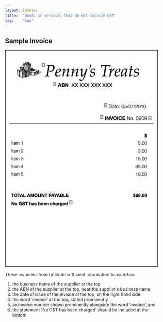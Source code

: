 ```yaml
---
layout: invoice
title:  "Goods or services that do not include GST"
tag:    "Low"
---
```


<h2>Sample Invoice</h2>
<p><img class="full-width" src="images/48360-6.gif" alt="Invoice for goods or services that do not include GST." title="Invoice for goods or services that do not include GST."></p>
<p>These invoices should include sufficient information to ascertain:</p>
<ol>
<li value="1">the business name of the supplier at the top</li>
<li value="2">the ABN of the supplier at the top, near the supplier's business name</li>
<li value="3">the date of issue of the invoice at the top, on the right hand side</li>
<li value="4">the word 'invoice' at the top, stated prominently</li>
<li value="5">an invoice number shown prominently alongside the word 'invoice', and</li>
<li value="6">the statement 'No GST has been charged' should be included at the bottom.</li>
</ol>
